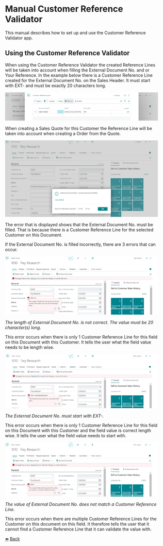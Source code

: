 # Manual Customer Reference Validator
This manual describes how to set up and use the Customer Reference Validator app.

## Using the Customer Reference Validator

When using the Customer Reference Validator the created Reference Lines will be taken into account when filling the External Document No. and or Your Reference. In the example below there is a Customer Reference Line created for the External Document No. on the Sales Header. It must start with EXT- and must be exactly 20 characters long.

![Created Customer Reference Line](../images/use-cust-ref-validator/use-cust-ref-lines.png)

When creating a Sales Quote for this Customer the Reference Line will be taken into account when creating a Order from the Quote.

![External Document No. is empty error](../images/use-cust-ref-validator/no-ext-doc-no-err.png)

The error that is displayed shows that the External Document No. must be filled. That is because there is a Customer Reference Line for the selected Customer on this Document.

If the External Document No. is filled incorrectly, there are 3 errors that can occur. 

![Incorrect Length error on the Sales Quote](../images/use-cust-ref-validator/sales-quote-length-err.png)

*The length of External Document No. is not correct. The value must be 20 character(s) long.*

This error occurs when there is only 1 Customer Reference Line for this field on this Document with this Customer. It tells the user what the field value needs to be length wise.

![Incorrect Starts With error on the Sales Quote](../images/use-cust-ref-validator/must-start-with-err.png)

*The External Document No. must start with EXT-.*

This error occurs when there is only 1 Customer Reference Line for this field on this Document with this Customer and the field value is correct length wise. It tells the user what the field value needs to start with.

![Multiple incorrect Customer Reference Lines](../images/use-cust-ref-validator/multiple-cust-ref-lines-err.png)

*The value of External Document No. does not match a Customer Reference Line.*

This error occurs when there are multiple Customer Reference Lines for the Customer on this document on this field. It therefore tells the user that it cannot find a Customer Reference Line that it can validate the value with.

[:arrow_left:](../README.md) [Back](../README.md)